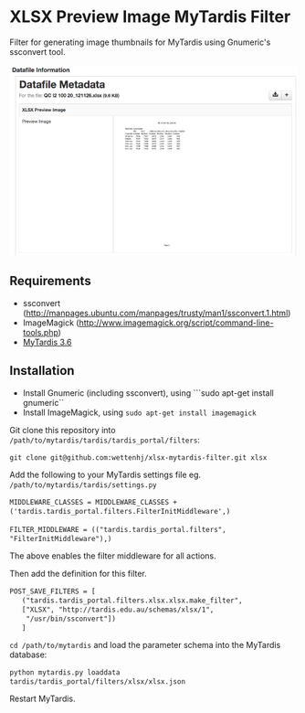 XLSX Preview Image MyTardis Filter
==================================

Filter for generating image thumbnails for MyTardis using Gnumeric's ssconvert tool.

![Screenshot](images/xlsx_preview_image.png)

## Requirements
 - ssconvert (http://manpages.ubuntu.com/manpages/trusty/man1/ssconvert.1.html)
 - ImageMagick (http://www.imagemagick.org/script/command-line-tools.php)
 - [MyTardis 3.6](https://github.com/mytardis/mytardis/branches/3.6)

## Installation

 - Install Gnumeric (including ssconvert), using ```sudo apt-get install gnumeric``
 - Install ImageMagick, using ```sudo apt-get install imagemagick```

Git clone this repository into `/path/to/mytardis/tardis/tardis_portal/filters`:
    
    git clone git@github.com:wettenhj/xlsx-mytardis-filter.git xlsx

Add the following to your MyTardis settings file eg. `/path/to/mytardis/tardis/settings.py`

```
MIDDLEWARE_CLASSES = MIDDLEWARE_CLASSES + ('tardis.tardis_portal.filters.FilterInitMiddleware',)

FILTER_MIDDLEWARE = (("tardis.tardis_portal.filters", "FilterInitMiddleware"),)
```

The above enables the filter middleware for all actions.

Then add the definition for this filter.

```
POST_SAVE_FILTERS = [
   ("tardis.tardis_portal.filters.xlsx.xlsx.make_filter",
   ["XLSX", "http://tardis.edu.au/schemas/xlsx/1",
    "/usr/bin/ssconvert"])
   ]
```
`cd /path/to/mytardis` and load the parameter schema into the MyTardis database:

```
python mytardis.py loaddata tardis/tardis_portal/filters/xlsx/xlsx.json
```

Restart MyTardis.
